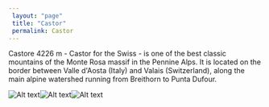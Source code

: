 ```yaml
---
 layout: "page"
 title: "Castor"
 permalink: Castor
---
```

Castore 4226 m - Castor for the Swiss - is one of the best classic mountains of the Monte Rosa massif in the Pennine Alps. It is located on the border between Valle d'Aosta (Italy) and Valais (Switzerland), along the main alpine watershed running from Breithorn to Punta Dufour.


![Alt text](https://dynamic-media-cdn.tripadvisor.com/media/photo-o/0b/13/d5/fd/de-castor-gezien-van.jpg?w=1200&h=1200&s=1 "Castor")![Alt text](https://media.istockphoto.com/photos/castor-and-pollux-picture-id175418352?k=20&m=175418352&s=612x612&w=0&h=Uhd9lrs4gqFfwZouVS__z2AcK3DAlnhfN-WHzX55E18= "Castor")![Alt text](https://media.istockphoto.com/photos/bridge-on-a-ridge-picture-id1367487957?k=20&m=1367487957&s=612x612&w=0&h=82APi5i6mhxjNeZdT08qieF60cdq3vKWjS5KpTwgdBQ= "Castor")